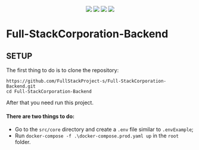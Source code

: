 <p align="center">
    <a href="https://github.com/FullStackProject-s/Full-StackCorporation-Backend/actions/workflows/django.yml" alt="Django Tests">
        <img src="https://github.com/FullStackProject-s/Full-StackCorporation-Backend/actions/workflows/django.yml/badge.svg" /></a>
    <a href="https://github.com/FullStackProject-s/Full-StackCorporation-Backend/actions/workflows/backend-build.yml" alt="Django Build" alt="Sponsors on Open Collective">
        <img src="https://github.com/FullStackProject-s/Full-StackCorporation-Backend/actions/workflows/backend-build.yml/badge.svg" /></a>
    <a href="https://codecov.io/gh/MihailGulkin/Full-StackCorporation-Backend" alt="codecov">
        <img src="https://codecov.io/gh/MihailGulkin/Full-StackCorporation-Backend/branch/main/graph/badge.svg?token=V3IX2JJLC3" /></a>
        <a href="https://img.shields.io/github/commit-activity/w/MihailGulkin/Full-StackCorporation-Backend?color=%232dba4e&label=Commit%20activity" alt="GitHub commit activity">
        <img src="https://img.shields.io/github/commit-activity/w/MihailGulkin/Full-StackCorporation-Backend?color=%232dba4e&label=Commit%20activity" />
    </a>   
</p>


# Full-StackCorporation-Backend

## SETUP

The first thing to do is to clone the repository:

```shell
https://github.com/FullStackProject-s/Full-StackCorporation-Backend.git
cd Full-StackCorporation-Backend
```

After that you need run this project.

#### There are two things to do:

* Go to the `src/core` directory and create a `.env` file similar to `.envExample`;
* Run `docker-compose -f .\docker-compose.prod.yaml up` in the `root` folder.
